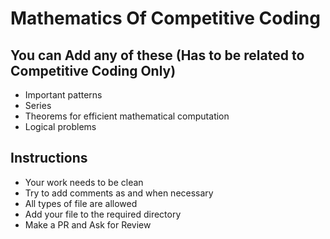 # Mathematics Of Competitive Coding

## You can Add any of these (Has to be related to Competitive Coding Only)
- Important patterns
- Series
- Theorems for efficient mathematical computation
- Logical problems

## Instructions
- Your work needs to be clean 
- Try to add comments as and when necessary
- All types of file are allowed
- Add your file to the required directory
- Make a PR and Ask for Review